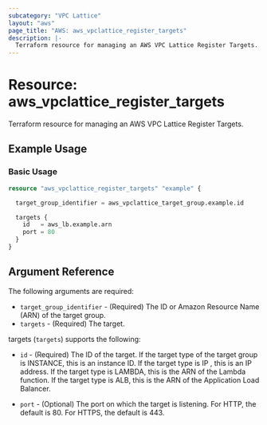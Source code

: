 ```yaml
---
subcategory: "VPC Lattice"
layout: "aws"
page_title: "AWS: aws_vpclattice_register_targets"
description: |-
  Terraform resource for managing an AWS VPC Lattice Register Targets.
---
```


# Resource: aws_vpclattice_register_targets

Terraform resource for managing an AWS VPC Lattice Register Targets.

## Example Usage

### Basic Usage

```terraform
resource "aws_vpclattice_register_targets" "example" {

  target_group_identifier = aws_vpclattice_target_group.example.id

  targets {
    id   = aws_lb.example.arn
    port = 80
  }
}
```

## Argument Reference

The following arguments are required:

- `target_group_identifier` - (Required) The ID or Amazon Resource Name (ARN) of the target group.
- `targets` - (Required) The target.

targets (`targets`) supports the following:

- `id` - (Required) The ID of the target. If the target type of the target group is INSTANCE, this is an instance ID. If the target type is IP , this is an IP address. If the target type is LAMBDA, this is the ARN of the Lambda function. If the target type is ALB, this is the ARN of the Application Load Balancer.

- `port` - (Optional) The port on which the target is listening. For HTTP, the default is 80. For HTTPS, the default is 443.
